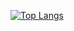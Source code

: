 [![Top Langs](https://github-readme-stats.vercel.app/api/top-langs/?username={eityamo}
)](https://github.com/anuraghazra/github-readme-stats)

